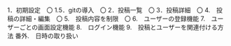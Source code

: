 1．初期設定　〇
1.5．gitの導入　〇
2．投稿一覧　〇
3．投稿詳細　〇
4.　投稿の詳細・編集　〇
5.　投稿内容を制限　〇
6.　ユーザーの登録機能
7.　ユーザーごとの画面設定機能
8.　ログイン機能
9.　投稿とユーザーを関連付ける方法
番外.　日時の取り扱い